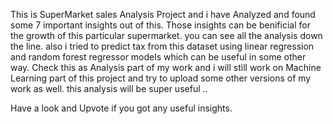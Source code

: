 This is SuperMarket sales Analysis Project and i have Analyzed and found some 7 important insights out of this. Those insights can be benificial for the growth of this particular supermarket. you can see all the analysis down the line. also i tried to predict tax from this dataset using linear regression and random forest regressor models which can be useful in some other way. Check this as Analysis part of my work and i will still work on Machine Learning part of this project and try to upload some other versions of my work as well. this analysis will be super useful ..

Have a look and Upvote if you got any useful insights.